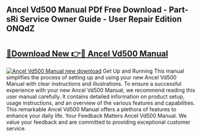 ## Ancel Vd500 Manual PDf Free Download - Part-sRi Service Owner Guide - User Repair Edition ONQdZ

# <h2><a href="http://cf24243.oget.top/?id=Ancel+Vd500+Manual">🔗Download New 👉🔴 Ancel Vd500 Manual</a></h2>

[![Ancel Vd500 Manual new download](https://i.imgur.com/5g1atiW.png)](http://cf24243.oget.top/?id=Ancel+Vd500+Manual)
Get Up and Running This manual simplifies the process of setting up and using your new Ancel Vd500 Manual with clear instructions and illustrations. To ensure a successful experience with your new Ancel Vd500 Manual, we recommend reading this user manual carefully. It contains detailed information on product setup, usage instructions, and an overview of the various features and capabilities. This remarkable Ancel Vd500 Manual offers a plethora of features to enhance your daily life. Your Feedback Matters Ancel Vd500 Manual. We value your feedback and are committed to providing exceptional customer service.
